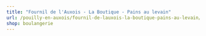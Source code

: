 ```yaml
---
title: "Fournil de l'Auxois - La Boutique - Pains au levain"
url: /pouilly-en-auxois/fournil-de-lauxois-la-boutique-pains-au-levain/
shop: boulangerie
---
```

